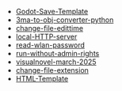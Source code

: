 <ul>
<li><a href="https://github.com/weuritz8u/Godot-Save-Template">Godot-Save-Template</li>
<li><a href="https://github.com/weuritz8u/3ma-to-obj-converter-python">3ma-to-obj-converter-python</li>
<li><a href="https://github.com/weuritz8u/change-file-edittime">change-file-edittime</li>
<li><a href="https://github.com/weuritz8u/local-HTTP-server">local-HTTP-server</li>
<li><a href="https://github.com/weuritz8u/read-wlan-password">read-wlan-password</li>
<li><a href="https://github.com/weuritz8u/run-without-admin-rights">run-without-admin-rights</li>
<li><a href="https://github.com/weuritz8u/visualnovel-march-2025">visualnovel-march-2025</li>
<li><a href="https://github.com/weuritz8u/change-file-extension">change-file-extension</li>
<li><a href="https://github.com/weuritz8u/HTML-Template">HTML-Template</li>
</ul>
